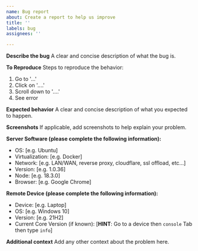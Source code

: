 ```yaml
---
name: Bug report
about: Create a report to help us improve
title: ''
labels: bug
assignees: ''

---
```


**Describe the bug**
A clear and concise description of what the bug is.

**To Reproduce**
Steps to reproduce the behavior:
1. Go to '...'
2. Click on '....'
3. Scroll down to '....'
4. See error

**Expected behavior**
A clear and concise description of what you expected to happen.

**Screenshots**
If applicable, add screenshots to help explain your problem.

**Server Software (please complete the following information):**
 - OS: [e.g. Ubuntu]
 - Virtualization: [e.g. Docker]
 - Network: [e.g. LAN/WAN, reverse proxy, cloudflare, ssl offload, etc...]
 - Version: [e.g. 1.0.36]
 - Node: [e.g. 18.3.0]
 - Browser: [e.g. Google Chrome]

**Remote Device (please complete the following information):**
 - Device: [e.g. Laptop]
 - OS: [e.g. Windows 10]
 - Version: [e.g. 21H2]
 - Current Core Version (if known): [**HINT**: Go to a device then `console` Tab then type `info`]

**Additional context**
Add any other context about the problem here.
